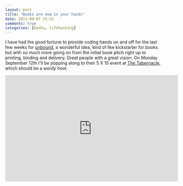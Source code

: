 ```yaml
---
layout: post
title: "Books are now in your hands"
date: 2011-09-07 15:33
comments: true
categories: [books, lifehacking]
---
```


I have had the good fortune to provide coding hands on and off for the last few weeks for [unbound](http://unbound.co.uk),
a wonderful idea, kind of like kickstarter for books but with so much more going on from the initial book pitch right
up to printing, binding and delivery. Great people with a great vision. On Monday September 12th I'll be popping along to
their 5 X 15 event at [The Tabernacle](http://www.tabernaclew11.com), which should be a wordy hoot.

<iframe width="560" height="345" src="http://www.youtube.com/embed/de9CQA7G6vk" frameborder="0"></iframe>